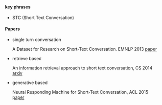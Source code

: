 #### key phrases

+ STC (Short Text Conversation)

#### Papers

+ single turn conversation

  A Dataset for Research on Short-Text Conversation. EMNLP 2013 [paper](http://www.hangli-hl.com/recent-publications.html)

+ retrieve based

  An information retrieval approach to short text conversation, CS 2014 [arxiv](https://arxiv.org/abs/1408.6988)

+ generative based

  Neural Responding Machine for Short-Text Conversation, ACL 2015 [paper](https://www.aclweb.org/anthology/P15-1152)

